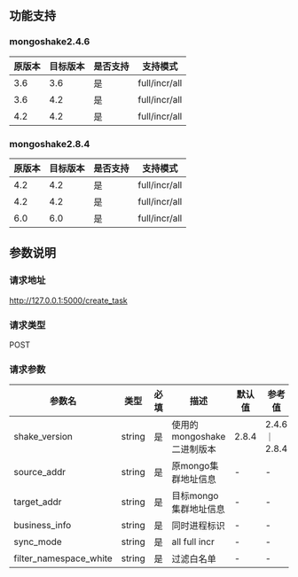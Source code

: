 功能支持
-------
### mongoshake2.4.6  
| 原版本      | 目标版本     | 是否支持 | 支持模式          |
| -----------|-----------|------|---------------|
| 3.6    | 3.6 | 是    | full/incr/all |
| 3.6    | 4.2 | 是    | full/incr/all |
| 4.2    | 4.2 | 是    | full/incr/all |

### mongoshake2.8.4
| 原版本      | 目标版本     | 是否支持 | 支持模式          |
| ----------- |-----------|------|---------------|
| 4.2     | 4.2 | 是    | full/incr/all |
| 4.2     | 4.2 | 是    | full/incr/all |
| 6.0     | 6.0 | 是    | full/incr/all |


参数说明
-------
### 请求地址
http://127.0.0.1:5000/create_task

### 请求类型
POST

### 请求参数
| 参数名      | 类型     | 必填 | 描述                 | 默认值   | 参考值         |
| ----------- |--------| --- |--------------------|-------|-------------|
| shake_version     | string |  是  | 使用的mongoshake二进制版本 | 2.8.4 | 2.4.6｜2.8.4 |
| source_addr | string |  是  | 原mongo集群地址信息       | -     | -           |
| target_addr       | string |  是  | 目标mongo集群地址信息      | -     | -           |
| business_info       | string |  是  | 同时进程标识             | -     | -           |
| sync_mode       | string |  是  | all full  incr     | -     | -          |
| filter_namespace_white       | string |  是  | 过滤白名单              | -     | -           |


